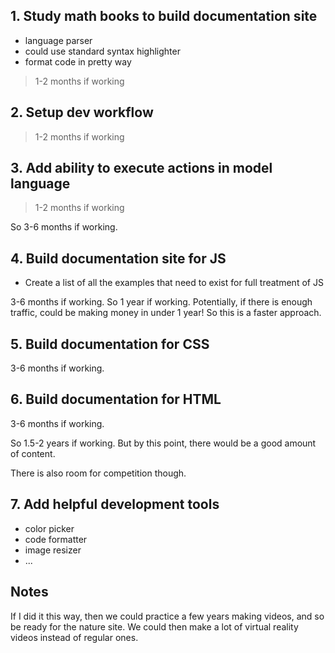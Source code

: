 
## 1. Study math books to build documentation site

- language parser
- could use standard syntax highlighter
- format code in pretty way

> 1-2 months if working

## 2. Setup dev workflow

> 1-2 months if working

## 3. Add ability to execute actions in model language

> 1-2 months if working

So 3-6 months if working.

## 4. Build documentation site for JS

- Create a list of all the examples that need to exist for full treatment of JS

3-6 months if working. So 1 year if working. Potentially, if there is enough traffic, could be making money in under 1 year! So this is a faster approach.

## 5. Build documentation for CSS

3-6 months if working.

## 6. Build documentation for HTML

3-6 months if working.

So 1.5-2 years if working. But by this point, there would be a good amount of content.

There is also room for competition though.

## 7. Add helpful development tools

- color picker
- code formatter
- image resizer
- ...

## Notes

If I did it this way, then we could practice a few years making videos, and so be ready for the nature site. We could then make a lot of virtual reality videos instead of regular ones.
